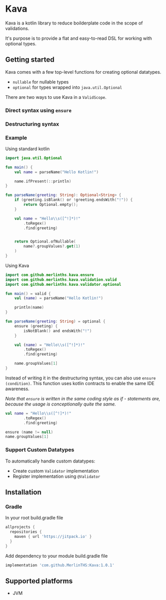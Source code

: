 # Kava

Kava is a kotlin library to reduce boilderplate code in the scope of validations.

It's purpose is to provide a flat and easy-to-read DSL for working with optional types.

## Getting started

Kava comes with a few top-level functions for creating optional datatypes.
- ```nullable``` for nullable types
- ```optional``` for types wrapped into ```java.util.Optional```

There are two ways to use Kava in a ```ValidScope```.

### Direct syntax using ```ensure```



### Destructuring syntax



### Example

Using standard kotlin
```kotlin
import java.util.Optional

fun main() {
    val name = parseName("Hello Kotlin!")

    name.ifPresent(::println)
}

fun parseName(greeting: String): Optional<String> {
    if (greeting.isBlank() or !greeting.endsWith("!")) {
        return Optional.empty();
    }

    val name = "Hello\\s([^!]*)!"
        .toRegex()
        .find(greeting)


    return Optional.ofNullable(
        name?.groupValues?.get(1)
    )
}
```

Using Kava
```kotlin
import com.github.merlinths.kava.ensure
import com.github.merlinths.kava.validation.valid
import com.github.merlinths.kava.validator.optional

fun main() = valid {
    val (name) = parseName("Hello Kotlin!")

    println(name)
}

fun parseName(greeting: String) = optional {
    ensure (greeting) {
        isNotBlank() and endsWith("!")
    }

    val (name) = "Hello\\s([^!]*)!"
        .toRegex()
        .find(greeting)

    name.groupValues[1]
}
```

Instead of writing it in the destructuring syntax, you can also use ```ensure (condition)```.
This function uses kotlin contracts to enable the same IDE awareness.

*Note that ```ensure``` is written in the same coding style as if - statements are, because the usage is conceptionally quite the same.*

```kotlin
val name = "Hello\\s([^!]*)!"
        .toRegex()
        .find(greeting)

ensure (name != null)
name.groupValues[1]
```

### Support Custom Datatypes

To automatically handle custom datatypes:
- Create custom ```Validator``` implementation
- Register implementation using ```@Validator```


## Installation

### Gradle

In your root build.gradle file

```gradle
allprojects {
  repositories {
    maven { url 'https://jitpack.io' }
  }
}
```
Add dependency to your module build.gradle file

```gradle
implementation 'com.github.MerlinTHS:Kava:1.0.1'
```

## Supported platforms
- JVM
